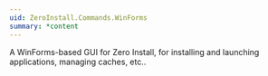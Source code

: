 ```yaml
---
uid: ZeroInstall.Commands.WinForms
summary: *content
---
```

A WinForms-based GUI for Zero Install, for installing and launching applications, managing caches, etc..
